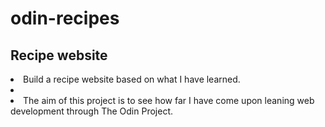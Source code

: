 # odin-recipes
## Recipe website
<li>Build a recipe website based on what I have learned.<li>
<li>The aim of this project is to see how far I have come upon leaning web development 
through The Odin Project.</li>

